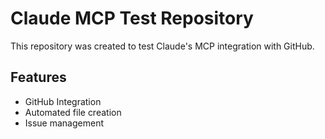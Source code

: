 # Claude MCP Test Repository

This repository was created to test Claude's MCP integration with GitHub.

## Features

- GitHub Integration
- Automated file creation
- Issue management
